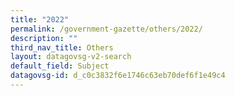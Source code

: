 ```yaml
---
title: "2022"
permalink: /government-gazette/others/2022/
description: ""
third_nav_title: Others
layout: datagovsg-v2-search
default_field: Subject
datagovsg-id: d_c0c3832f6e1746c63eb70def6f1e49c4
---
```

